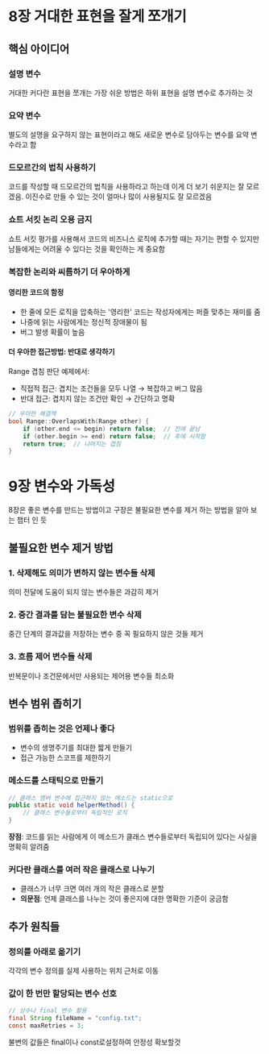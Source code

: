 
# 8장 거대한 표현을 잘게 쪼개기

## 핵심 아이디어

### 설명 변수
거대한 커다란 표현을 쪼개는 가장 쉬운 방법은 하위 표현을 설명 변수로 추가하는 것

### 요약 변수
별도의 설명을 요구하지 않는 표현이라고 해도 새로운 변수로 담아두는 변수를 요약 변수라고 함

### 드모르간의 법칙 사용하기
코드를 작성할 때 드모르간의 법칙을 사용하라고 하는데 이게 더 보기 쉬운지는 잘 모르겠음. 이진수로 만들 수 있는 것이 얼마나 많이 사용될지도 잘 모르겠음

### 쇼트 서킷 논리 오용 금지
쇼트 서킷 평가를 사용해서 코드의 비즈니스 로직에 추가할 때는 자기는 편할 수 있지만 남들에게는 어려울 수 있다는 것을 확인하는 게 중요함

### 복잡한 논리와 씨름하기 더 우아하게

#### 영리한 코드의 함정
- 한 줄에 모든 로직을 압축하는 '영리한' 코드는 작성자에게는 퍼즐 맞추는 재미를 줌
- 나중에 읽는 사람에게는 정신적 장애물이 됨
- 버그 발생 확률이 높음

#### 더 우아한 접근방법: 반대로 생각하기
Range 겹침 판단 예제에서:
- 직접적 접근: 겹치는 조건들을 모두 나열 → 복잡하고 버그 많음
- 반대 접근: 겹치지 않는 조건만 확인 → 간단하고 명확

```cpp
// 우아한 해결책
bool Range::OverlapsWith(Range other) {
    if (other.end <= begin) return false;  // 전에 끝남
    if (other.begin >= end) return false;  // 후에 시작함
    return true;  // 나머지는 겹침
}
```

# 9장 변수와 가독성  

8장은 좋은 변수를 만드는 방법이고 구장은 불필요한 변수를 제거 하는 방법을 알아 보는 챕터 인 듯

## 불필요한 변수 제거 방법

### 1. 삭제해도 의미가 변하지 않는 변수들 삭제

의미 전달에 도움이 되지 않는 변수들은 과감히 제거

### 2. 중간 결과를 담는 불필요한 변수 삭제

중간 단계의 결과값을 저장하는 변수 중 꼭 필요하지 않은 것들 제거

### 3. 흐름 제어 변수들 삭제

반복문이나 조건문에서만 사용되는 제어용 변수들 최소화

## 변수 범위 좁히기

### 범위를 좁히는 것은 언제나 좋다

- 변수의 생명주기를 최대한 짧게 만들기
- 접근 가능한 스코프를 제한하기

### 메소드를 스태틱으로 만들기

```java
// 클래스 멤버 변수에 접근하지 않는 메소드는 static으로
public static void helperMethod() {
    // 클래스 변수들로부터 독립적인 로직
}
```

**장점**: 코드를 읽는 사람에게 이 메소드가 클래스 변수들로부터 독립되어 있다는 사실을 명확히 알려줌

### 커다란 클래스를 여러 작은 클래스로 나누기

- 클래스가 너무 크면 여러 개의 작은 클래스로 분할
- **의문점**: 언제 클래스를 나누는 것이 좋은지에 대한 명확한 기준이 궁금함

## 추가 원칙들

### 정의를 아래로 옮기기

각각의 변수 정의를 실제 사용하는 위치 근처로 이동

### 값이 한 번만 할당되는 변수 선호

```java
// 상수나 final 변수 활용
final String fileName = "config.txt";
const maxRetries = 3;
```

불변의 값들은 final이나 const로설정하여 안정성 확보할것 